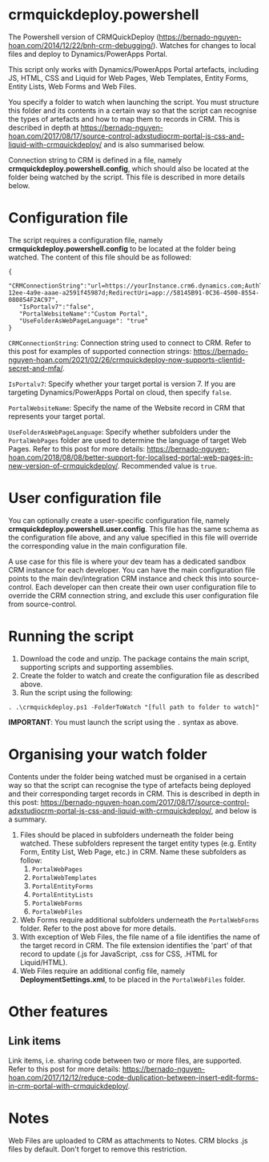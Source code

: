 # crmquickdeploy.powershell
The Powershell version of CRMQuickDeploy (https://bernado-nguyen-hoan.com/2014/12/22/bnh-crm-debugging/). Watches for changes to local files and deploy to Dynamics/PowerApps Portal.

This script only works with Dynamics/PowerApps Portal artefacts, including JS, HTML, CSS and Liquid for Web Pages, Web Templates, Entity Forms, Entity Lists, Web Forms and Web Files.

You specify a folder to watch when launching the script. You must structure this folder and its contents in a certain way so that the script can recognise the types of artefacts and how to map them to records in CRM. This is described in depth at https://bernado-nguyen-hoan.com/2017/08/17/source-control-adxstudiocrm-portal-js-css-and-liquid-with-crmquickdeploy/ and is also summarised below.

Connection string to CRM is defined in a file, namely **crmquickdeploy.powershell.config**, which should also be located at the folder being watched by the script. This file is described in more details below.

# Configuration file 
The script requires a configuration file, namely **crmquickdeploy.powershell.config** to be located at the folder being watched. The content of this file should be as followed:

```
{
   "CRMConnectionString":"url=https://yourInstance.crm6.dynamics.com;AuthType=OAuth;AppId=51f81489-12ee-4a9e-aaae-a2591f45987d;RedirectUri=app://58145B91-0C36-4500-8554-080854F2AC97",
   "IsPortalv7":"false",
   "PortalWebsiteName":"Custom Portal",
   "UseFolderAsWebPageLanguage": "true"
}
```

`CRMConnectionString`: Connection string used to connect to CRM. Refer to this post for examples of supported connection strings: https://bernado-nguyen-hoan.com/2021/02/26/crmquickdeploy-now-supports-clientid-secret-and-mfa/.

`IsPortalv7`: Specify whether your target portal is version 7. If you are targeting Dynamics/PowerApps Portal on cloud, then specify `false`.

`PortalWebsiteName`: Specify the name of the Website record in CRM that represents your target portal.

`UseFolderAsWebPageLanguage`: Specify whether subfolders under the `PortalWebPages` folder are used to determine the language of target Web Pages. Refer to this post for more details: https://bernado-nguyen-hoan.com/2018/08/08/better-support-for-localised-portal-web-pages-in-new-version-of-crmquickdeploy/. Recommended value is `true`.

# User configuration file
You can optionally create a user-specific configuration file, namely **crmquickdeploy.powershell.user.config**. This file has the same schema as the configuration file above, and any value specified in this file will override the corresponding value in the main configuration file.

A use case for this file is where your dev team has a dedicated sandbox CRM instance for each developer. You can have the main configuration file points to the main dev/integration CRM instance and check this into source-control. Each developer can then create their own user configuration file to override the CRM connection string, and exclude this user configuration file from source-control.

# Running the script
1. Download the code and unzip. The package contains the main script, supporting scripts and supporting assemblies.
2. Create the folder to watch and create the configuration file as described above.
3. Run the script using the following:

```
. .\crmquickdeploy.ps1 -FolderToWatch "[full path to folder to watch]"
```
**IMPORTANT**: You must launch the script using the `.` syntax as above.

# Organising your watch folder
Contents under the folder being watched must be organised in a certain way so that the script can recognise the type of artefacts being deployed and their corresponding target records in CRM. This is described in depth in this post: https://bernado-nguyen-hoan.com/2017/08/17/source-control-adxstudiocrm-portal-js-css-and-liquid-with-crmquickdeploy/, and below is a summary.

1. Files should be placed in subfolders underneath the folder being watched. These subfolders represent the target entity types (e.g. Entity Form, Entity List, Web Page, etc.) in CRM. Name these subfolders as follow:
    1. `PortalWebPages`
    2. `PortalWebTemplates`
    3. `PortalEntityForms`
    4. `PortalEntityLists`
    5. `PortalWebForms`
    6. `PortalWebFiles`
2. Web Forms require additional subfolders underneath the `PortalWebForms` folder. Refer to the post above for more details.
3. With exception of Web Files, the file name of a file identifies the name of the target record in CRM. The file extension identifies the 'part' of that record to update (.js for JavaScript, .css for CSS, .HTML for Liquid/HTML).
4. Web Files require an additional config file, namely **DeploymentSettings.xml**, to be placed in the `PortalWebFiles` folder.

# Other features
## Link items
Link items, i.e. sharing code between two or more files, are supported. Refer to this post for more details: https://bernado-nguyen-hoan.com/2017/12/12/reduce-code-duplication-between-insert-edit-forms-in-crm-portal-with-crmquickdeploy/.

# Notes
Web Files are uploaded to CRM as attachments to Notes. CRM blocks .js files by default. Don't forget to remove this restriction.
